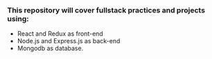 ### This repository will cover fullstack practices and projects using:
- React and Redux as front-end
- Node.js and Express.js as back-end
- Mongodb as database.
